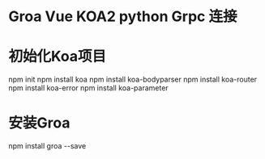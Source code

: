# Groa Vue KOA2 python Grpc 连接
# 初始化Koa项目
npm init
npm install koa
npm install koa-bodyparser
npm install koa-router
npm install koa-error
npm install koa-parameter

# 安装Groa

npm install groa --save


